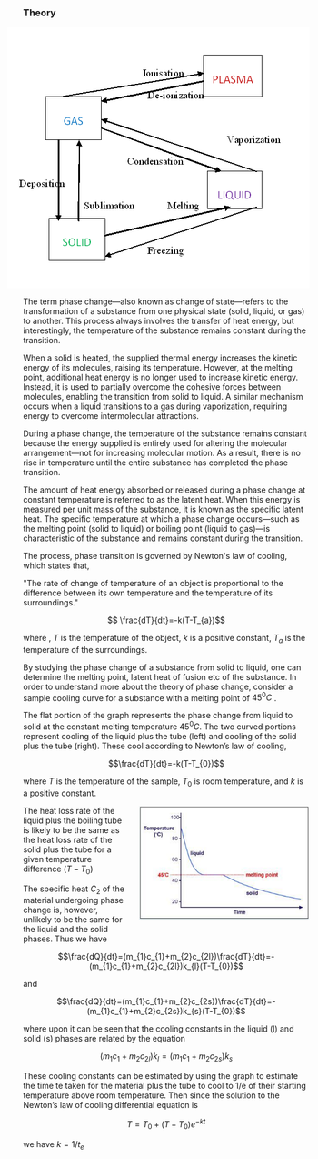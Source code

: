 ### Theory 


<div style="float: right; margin-left: 20px;"> 
<img src="./images/figure1.jpg" alt="Figure 1" style="max-width: 600px; height: auto;">
<p style="text-align: center; font-size: smaller; font-style: italic;"></p>
</div>

The term phase change—also known as change of state—refers to the transformation of a substance from one physical state (solid, liquid, or gas) to another. This process always involves the transfer of heat energy, but interestingly, the temperature of the substance remains constant during the transition.

When a solid is heated, the supplied thermal energy increases the kinetic energy of its molecules, raising its temperature. However, at the melting point, additional heat energy is no longer used to increase kinetic energy. Instead, it is used to partially overcome the cohesive forces between molecules, enabling the transition from solid to liquid. A similar mechanism occurs when a liquid transitions to a gas during vaporization, requiring energy to overcome intermolecular attractions.

During a phase change, the temperature of the substance remains constant because the energy supplied is entirely used for altering the molecular arrangement—not for increasing molecular motion. As a result, there is no rise in temperature until the entire substance has completed the phase transition.

The amount of heat energy absorbed or released during a phase change at constant temperature is referred to as the latent heat. When this energy is measured per unit mass of the substance, it is known as the specific latent heat. The specific temperature at which a phase change occurs—such as the melting point (solid to liquid) or boiling point (liquid to gas)—is characteristic of the substance and remains constant during the transition.

 The process, phase transition is governed by Newton's law of cooling, which states that,

"The rate of change of temperature of an object is proportional to the difference between its own temperature and the temperature of its surroundings."

$$ \frac{dT}{dt}=-k(T-T_{a})$$

where , $T$ is the temperature of the object, $k$ is a positive constant, $T_{a}$ is the temperature of the surroundings.

By studying the phase change of a substance from solid to liquid, one can determine the melting point, latent heat of fusion etc of  the substance.
In order to understand more about the theory of phase change, consider a sample cooling curve for a substance with a melting point of $45^{0}C$ .

The flat portion of the graph represents the phase change from liquid to solid at the constant melting temperature $45^{0}C$. The two curved portions represent cooling of the liquid plus the tube (left) and cooling of the solid plus the tube (right). These cool according to Newton’s law of cooling,

$$\frac{dT}{dt}=-k(T-T_{0})$$

where $T$ is the temperature of the sample, $T_{0}$ is room temperature, and $k$ is a positive constant. 

<div style="float: right; margin-left: 20px;"> 
 <img src="./images/figure2.jpg" alt="Figure 2" style="max-width: 300px; height: auto;"> <p style="text-align: center; font-size: smaller; font-style: italic;"></p> </div>

The heat loss rate of the liquid plus the boiling tube is likely to be the same as the heat loss rate of the solid plus the tube for a given temperature difference $(T-T_{0})$

The specific heat $C_{2}$ of the material undergoing phase change is, however, unlikely to be the same for the liquid and the solid phases. Thus we have

$$\frac{dQ}{dt}=(m_{1}c_{1}+m_{2}c_{2l})\frac{dT}{dt}=-(m_{1}c_{1}+m_{2}c_{2l})k_{l}(T-T_{0})$$

and

$$\frac{dQ}{dt}=(m_{1}c_{1}+m_{2}c_{2s})\frac{dT}{dt}=-(m_{1}c_{1}+m_{2}c_{2s})k_{s}(T-T_{0})$$

where upon it can be seen that the cooling constants in the liquid (l) and solid (s) phases are related by the equation

$$(m_{1}c_{1}+m_{2}c_{2l})k_{l}=(m_{1}c_{1}+m_{2}c_{2s})k_{s}$$

These cooling constants can be estimated by using the graph to estimate the time te taken for the material plus the tube to cool to 1/e of their starting temperature above room temperature. Then since the solution to the Newton’s law of cooling differential equation is

$$T=T_{0}+(T-T_{0})e^{-kt}$$

we have $k=1/t_{e}$


